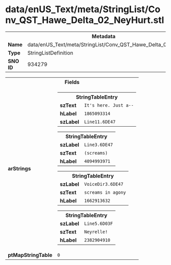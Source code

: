 <h1>data/enUS_Text/meta/StringList/Conv_QST_Hawe_Delta_02_NeyHurt.stl</h1><table><tr><th colspan="100%">Metadata</th></tr><tr><td><b>Name</b></td><td>data/enUS_Text/meta/StringList/Conv_QST_Hawe_Delta_02_NeyHurt.stl</td></tr><tr><td><b>Type</b></td><td>StringListDefinition</td></tr><tr><td><b>SNO ID</b></td><td>934279</td></tr></table>

<table><tr><th colspan="100%">Fields</th></tr><tr><td><b>arStrings</b></td><td><table><tr><th colspan="100%">StringTableEntry</th></tr><tr><td><b>szText</b></td><td><code>It's here. Just a--</code></td></tr><tr><td><b>hLabel</b></td><td><code>1865093314</code></td></tr><tr><td><b>szLabel</b></td><td><code>Line11.6DE47</code></td></tr></table>


<table><tr><th colspan="100%">StringTableEntry</th></tr><tr><td><b>szLabel</b></td><td><code>Line3.6DE47</code></td></tr><tr><td><b>szText</b></td><td><code>(screams)</code></td></tr><tr><td><b>hLabel</b></td><td><code>4094993971</code></td></tr></table>


<table><tr><th colspan="100%">StringTableEntry</th></tr><tr><td><b>szLabel</b></td><td><code>VoiceDir3.6DE47</code></td></tr><tr><td><b>szText</b></td><td><code>screams in agony</code></td></tr><tr><td><b>hLabel</b></td><td><code>1662913632</code></td></tr></table>


<table><tr><th colspan="100%">StringTableEntry</th></tr><tr><td><b>szLabel</b></td><td><code>Line5.6D03F</code></td></tr><tr><td><b>szText</b></td><td><code>Neyrelle!</code></td></tr><tr><td><b>hLabel</b></td><td><code>2382904910</code></td></tr></table>


</td></tr><tr><td><b>ptMapStringTable</b></td><td><code>0</code></td></tr></table>

